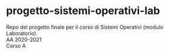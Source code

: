 # progetto-sistemi-operativi-lab
Repo del progetto finale per il corso di Sistemi Operativi (modulo Laboratorio).  
AA 2020-2021  
Corso A  
